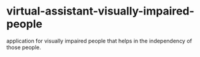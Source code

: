 # virtual-assistant-visually-impaired-people
application for visually impaired people that helps in the independency of those people.
